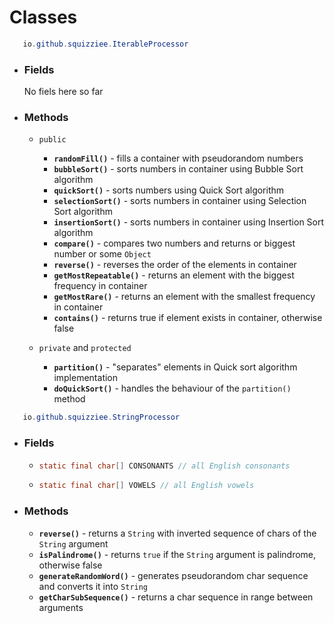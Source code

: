 # Classes
```java
   io.github.squizziee.IterableProcessor
   ```
  * ### Fields
    No fiels here so far
  * ### Methods
    * `public`  
    
       * **`randomFill()`** - fills a container with pseudorandom numbers
       * **`bubbleSort()`** - sorts numbers in container using Bubble Sort algorithm
       * **`quickSort()`** - sorts numbers using Quick Sort algorithm
       * **`selectionSort()`** - sorts numbers in container using Selection Sort algorithm
       * **`insertionSort()`** - sorts numbers in container using Insertion Sort algorithm 
       * **`compare()`** - compares two numbers and returns or biggest number or some `Object`
       * **`reverse()`** - reverses the order of the elements in container
       * **`getMostRepeatable()`** - returns an element with the biggest frequency in container
       * **`getMostRare()`** - returns an element with the smallest frequency in container
       * **`contains()`** - returns true if element exists in container, otherwise false  
       
    * `private` and `protected`
    
       * **`partition()`** - "separates" elements in Quick sort algorithm implementation
       * **`doQuickSort()`** - handles the behaviour of the `partition()` method 
       
```java
   io.github.squizziee.StringProcessor
   ```
  * ### Fields
     * ```java
       static final char[] CONSONANTS // all English consonants
       ```
     * ```java
       static final char[] VOWELS // all English vowels
       ```
  * ### Methods
    * **`reverse()`** - returns a `String` with inverted sequence of chars of the `String` argument
    * **`isPalindrome()`** - returns `true` if the `String` argument is palindrome, otherwise false
    * **`generateRandomWord()`** - generates pseudorandom char sequence and converts it into `String`
    * **`getCharSubSequence()`** - returns a char sequence in range between arguments
